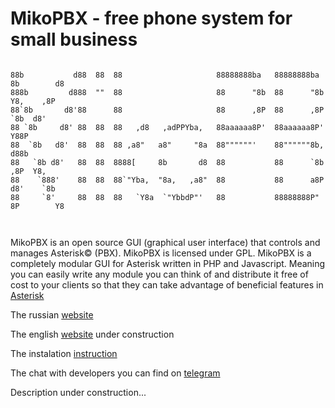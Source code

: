 # MikoPBX - free phone system for small business
```
                                                                                     
88b           d88  88  88                     88888888ba   88888888ba  8b        d8  
888b         d888  ""  88                     88      "8b  88      "8b  Y8,    ,8P   
88`8b       d8'88      88                     88      ,8P  88      ,8P   `8b  d8'    
88 `8b     d8' 88  88  88   ,d8   ,adPPYba,   88aaaaaa8P'  88aaaaaa8P'     Y88P      
88  `8b   d8'  88  88  88 ,a8"   a8"     "8a  88""""""'    88""""""8b,     d88b      
88   `8b d8'   88  88  8888[     8b       d8  88           88      `8b   ,8P  Y8,    
88    `888'    88  88  88`"Yba,  "8a,   ,a8"  88           88      a8P  d8'    `8b   
88     `8'     88  88  88   `Y8a  `"YbbdP"'   88           88888888P"  8P        Y8  
                                                                                     
                                                                                     
```


MikoPBX is an open source GUI (graphical user interface) that controls and manages Asterisk© (PBX). MikoPBX is licensed under GPL. MikoPBX is a completely modular GUI for Asterisk written in PHP and Javascript. Meaning you can easily write any module you can think of and distribute it free of cost to your clients so that they can take advantage of beneficial features in [Asterisk](http://www.asterisk.org/ "Asterisk Home Page")

The russian [website](https://www.mikopbx.ru)

The english [website](https://www.mikopbx.com) under construction  

The instalation [instruction](https://wiki.mikopbx.com/quickstart_lancher)

The chat with developers you can find on [telegram](https://t.me/mikopbx_dev)

Description under construction...
